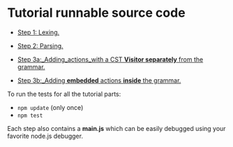 # Tutorial runnable source code

* [Step 1: Lexing.](https://github.com/SAP/chevrotain/blob/master/docs/tutorial/src/step1_lexing/)

* [Step 2: Parsing.](https://github.com/SAP/chevrotain/blob/master/docs/tutorial/src/step2_parsing/)

* [Step 3a:_Adding_actions_with a CST **Visitor separately** from the grammar.](https://github.com/SAP/chevrotain/tree/master/docs/tutorial/src/step3_actions/)

* [Step 3b:_Adding **embedded** actions **inside** the grammar.](https://github.com/SAP/chevrotain/tree/master/docs/tutorial/src/step3_actions/)


To run the tests for all the tutorial parts:
* ```npm update``` (only once)
* ```npm test```

Each step also contains a **main.js** which can be easily debugged
using your favorite node.js debugger. 
